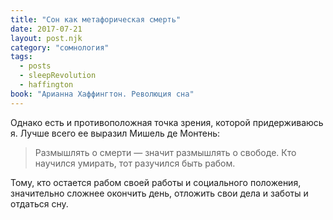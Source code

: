 ```yaml
---
title: "Сон как метафорическая смерть"
date: 2017-07-21
layout: post.njk
category: "сомнология"
tags:
  - posts
  - sleepRevolution
  - haffington
book: "Арианна Хаффингтон. Революция сна"
---
```


Однако есть и противоположная точка зрения, которой придерживаюсь я. Лучше всего ее выразил Мишель де Монтень:

> Размышлять о смерти — значит размышлять о свободе. Кто научился умирать, тот разучился быть рабом.

Тому, кто остается рабом своей работы и социального положения, значительно сложнее окончить день, отложить свои дела и заботы и отдаться сну.
